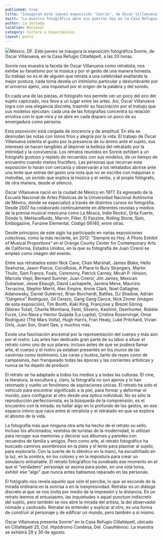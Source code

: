 ```yaml
---
published: true
title: "Inauguran este jueves exposisión 'Sonríe', de Óscar Villanueva"
twitt: "La muestra fotográfica abre sus puertas hoy en la Casa Refugio Citlaltépetl, a las 20:00 hrs."
author: La Jornada
location: Nacional
category: Cultura y Espectáculos
layout: posts
---
```


![](http://i.imgur.com/aiAK30Rm.jpg)México, DF. Este jueves se inaugura la exposición fotográfica Sonríe, de Óscar Villanueva, en la Casa Refugio Citlaltépetl, a las 20 horas.

Sonríe nos muestra la faceta de Óscar Villanueva como retratista, nos exhibe su fanatismo por la música y por el gesto de una manera honesta. Su trabajo no es el de alguien que retrata a una celebridad exaltando la mejor postura, cada toma devela un intimismo particular y deslumbrante por el universo ajeno, una inquietud por el origen de la palabra y del sonido.

En cada una de las piezas, el fotógrafo nos permite ver un poco del eco del sujeto capturado, nos lleva a un lugar entre las artes. Así, Óscar Villanueva logra con una elegancia discreta, trasmitir su fascinación por el trabajo que sus modelos ejecutan: cada una de las fotografías concentra su relación emotiva con lo que mira y se abre en cada disparo un poco de su envergadura como persona.

Esta exposición está cargada de inocencia y de amplitud. En ella se desnudan las notas con tonos fríos y alegría por la vida. El trabajo de Óscar Villanueva ostenta el gusto por la presencia de su ánimo ante el sujeto, sus intereses se hacen tangibles al deponer la belleza del retratado por la intimidad y la convivencia. Los retratos reunidos en Sonríe exhiben a un fotógrafo gustoso y repleto de recuerdos con sus modelos, de un tiempo de encuentro cuando menos fructífero. Las personas que recorran esta exposición lo harán con cercanía y observarán a los retratados abrirse ante una lente que extrae del gesto una nota que no se escribe con máquinas o melodías, un sonido que explica la música y el verbo, y al propio fotógrafo, de otra manera, desde el silencio.

Óscar Villanueva nació en la ciudad de México en 1977. Es egresado de la Escuela Nacional de Artes Plásticas de la Universidad Nacional Autónoma de México, donde se especializó a través de distintos cursos en fotografía. Desde 2007 ha colaborado continuamente en diferentes revistas y medios de la prensa musical mexicana como La Mosca, Indie Rocks!, Grita Fuerte, Dónde Ir, MeHaceRuido, Marvin, Filter, El Fanzine, Rolling Stone, Spin, Embogazine, Fanzine Elemental, Código 06140, entre otras.

Desde principios de este siglo ha participado en varias exposiciones colectivas, como la más reciente, en 2012: “Siempre es Hoy. A Photo Exhibit of Musical Proportions” en el Orange County Center for Contemporary Arts de California, Estados Unidos, en la que su fotografía de Juan Cirerol se empleó como imagen del evento.

Entre sus retratados están Nick Cave, Chan Marshall, James Blake, Hello Seahorse, Jason Pierce, CocoRosie, A Place to Bury Strangers, Martin Thulin, Sam France, Foals, Ceremony, Patrick Carney, Micah P. Hinson, Marcela Viejo, Bernard Sumner, Juan Cirerol, Jim James, Mexican Dubwiser, Jesse Ebaugh, David Lachapelle, Javiera Mena, Maurizio Terracina, Stephin Merrit, Alec Empire, Annie Clark, Noel Gallagher, Adanowsky, Daniel Gutiérrez, Brian Borcherdt, Battles, DJ Shadow, Adrián “Dárgelos” Rodríguez, Gil Cerezo, Gang Gang Dance, Nick Zinner (imágen de esta exposición), Tim Booth, Kaki King, Françoise y Brezel Göring (Stereo Total), Charlie Monttana, Feist, Silverio, Kashmir, Deerhunter, Robbie Furze, Lino Nava y Héctor Quijada (La Lupita), Cristina Rosenvinge, Omar Rodríguez (The Mars Volta), Hugh Harris, Fran Healy, Luke Pritchard, Vivian Girls, Juan Son, Grant Gee, y muchos más.

 

Existe una fascinación ancestral por la representación del cuerpo y más aún por el rostro. Las artes han dedicado gran parte de su labor a situar el retrato como uno de sus pilares; incluso antes de que se pudiera llamar arte, el cuerpo y el rostro ya estaban presentes en los muros de las cavernas como testimonio. Las caras y bustos, tanto de reyes como de campesinos, han franqueado todas las épocas y las corrientes artísticas y nunca se ha dejado de producir.

El retrato se ha adaptado a todos los medios y a todas las culturas. El cine, la literatura, la escultura y, claro, la fotografía no son ajenos y lo han retomado y vuelto un fenómeno de aspiraciones únicas. El retrato ha sido el vehículo para encontrar significado a la piel, para formar y deformar el mundo, para configurar al otro desde una óptica individual. No es sólo la reproducción perfeccionista, es la búsqueda de la comprensión, es el encuentro con la mirada; es hallar algo en lo profundo de los gestos, en ese espacio íntimo que nace entre el retratista y el retratado en que se explora el abismo de la vida.

La fotografía más que ninguna otra arte ha hecho de el retrato su sello. Incluso los aficionados, vestidos de turistas de la modernidad, lo utilizan para recoger sus memorias y decorar sus álbumes y paredes con recuerdos de familia y amigos. Pero como arte, el retrato fotográfico ha buscado caminos asombrosos en la plata y el lente para plasmar al sujeto, para explorarlo. Con la suerte de lo idéntico en la mano, ha escudriñado en la luz, en la sombra, en los colores y en la impostura para crear un simulacro entrañable. El retrato fotográfico ha sondeado ese momento en el que el “verdadero” personaje se asoma para poder, en una sola toma, exhibir ese “algo” que nunca antes habíamos reparado en las personas.

El fotógrafo nos revela aquello que sólo él percibe, lo que se esconde de la mirada ordinaria en la sonrisa o en la inexpresividad. Retratar es un diálogo discreto al que se nos invita por medio de la impresión y la distancia. En un retrato leemos el entusiasmo, las inquietudes o aquel punctum indiscreto del sujeto, pero también se nos abre la mirada del artista, la del observador nómada y cautivado. Retratar es entender y explicar al otro, es una forma de construir al personaje y de edificar un mundo, pero también a sí mismo.

Óscar Villanueva presenta Sonríe” en la Casa Refugio Citlaltépetl, ubicado en Citlaltépetl 25, Col. Hipódromo Condesa, Del. Cuauhtémoc. La muestra se exhibirá 29 y 30 de agosto.
